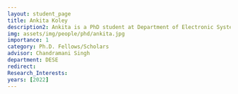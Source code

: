 ```yaml
---
layout: student_page
title: Ankita Koley
description2: Ankita is a PhD student at Department of Electronic Systems Engineering, Indian Institute of Science. She obtained her B. Tech in Electrical Engineering from National Institute of Technology, Durgapur in 2018. Her research interests include Communication Networks, Edge Computing and Optimization. She is currently working on task offloading at multi-access edge computing networks.
img: assets/img/people/phd/ankita.jpg
importance: 1
category: Ph.D. Fellows/Scholars 
advisor: Chandramani Singh
department: DESE
redirect: 
Research_Interests:
years: [2022]
---
```

